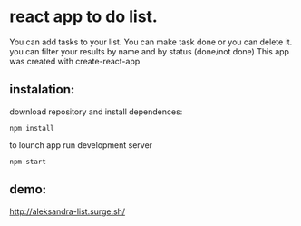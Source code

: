 # react app to do list.

You can add tasks to your list. You can make task done or you can delete it. 
you can filter your results by name and by status (done/not done)
This app was created with create-react-app

## instalation:
download repository and install dependences:

```
npm install
```

to lounch app run development server
```
npm start
```


## demo:
http://aleksandra-list.surge.sh/
